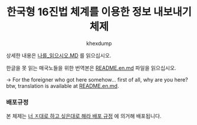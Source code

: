 <h1 align="center">한국형 16진법 체계를 이용한 정보 내보내기 체제</h1>
<p align="center">khexdump</p>

상세한 내용은 [나를_읽으시오.MD](나를_읽으시오.MD) 를 읽으십시오.  

한글을 못 읽는 매국노들을 위한 번역본은 [README.en.md](README.en.md) 파일을 읽으십시오.  

-> For the foreigner who got here somehow... first of all, why are you here? btw, translation is available at [README.en.md](README.en.md).  

### 배포규정
본 체제는 [너 ㅈ대로 하고 싶은대로 해라 배포 규정](LICENSE) 에 의거해 배포됩니다.
